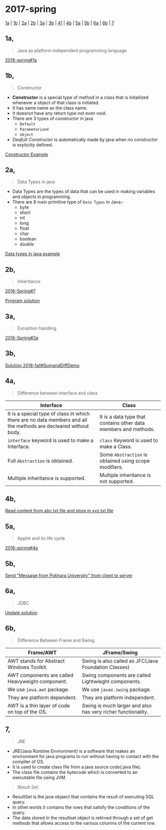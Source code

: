 # 2017-spring

[1a](#1a) | [1b](#1b) | [2a](#2a) | [2b](#2b) | [3a](#3a) | [3b](#3b) | [41](#41) | [4b](#4b) | [5a](#5a) | [5b](#5b) | [6a](#6a) | [6b](#6b) | [7](#7)

## 1a,

>Java as platform independent programming language

[2018-spring#1a]()

## 1b,

>Constructor

- **Constructor** is a special type of method in a class that is initailized whenever a object of that class is initiated.
- It has same name as the class name.
- It doesnot have any return type not even void.
- There are 3 types of constructor in java
    - `Default`
    - `Parameterized`
    - `object`
- *Deafult Constructor* is automatically made by java when no constructor is explicitly defined.

[Constructor Example]()

## 2a,

>Data Types in java

- Data Types are the types of data that can be used in making variables and objects in programming.
- There are 8 main primitive type of `Data Types` in Java:-
    - byte
    - short
    - int
    - long
    - float
    - char
    - boolean
    - double

[Data types in java example]()

## 2b,

>Inheritance

[2016-Spring#7]()

[Program solution]()

## 3a,

>Exception handling

[2016-Spring#3a]()

## 3b,

[Solution 2018-fall#SumandDiffDemo]()

## 4a,

>Difference between interface and class

|**Interface**|**Class**|
|--|--|
|It is a special type of class in which there are no data members and all the methods are decleared without body.|It is a data type that contains other data members and methods.|
|`interface` keyword is used to make a Interface.|`class` Keyword is used to make a Class.|
|Full `Abstraction` is obtained.|Some `Abstraction` is obtained using scope modifiers.|
|Multiple inheritance is supported.|Multiple inheritance is not supported.|

## 4b,

[Read content from abc.txt file and store in xyz.txt file]()

## 5a,

>Applet and its life cycle

[2016-spring#4a]()

## 5b,

[Send "Message from Pokhara University" from client to server]()

## 6a,

>JDBC

[Update solution]()

## 6b,

>Difference Between Frame and Swing

|**Frame/AWT**|**JFrame/Swing**|
|--|--|
|AWT stands for Abstract Windows Toolkit.|Swing is also called as JFC(Java Foundation Classes)|
|AWT components are called Heavyweight component.|Swing components are called Lightwieght components.|
|We use `java.awt` package.|We use `javax.swing` package.|
|They are platform dependent.|They are platform independent.|
|AWT is a thin layer of code on top of the OS.|Swing is much larger and also has very richer functionality.|

## 7,

>JRE

- JRE(Java Runtime Environment) is a software that makes an environment for java programs to run without having to contact with the compiler of OS.
- It is used to create class file from a java source code(.java file).
- The class file contains the bytecode which is converted to an executable file using JVM.

>Result Set

- ResultSet is the java objaect that contains the result of executing SQL query. 
- In othet words it contains the rows that satisfy the conditions of the query.
- The data stored in the resultset object is retirved through a set of get methods that allows access to the various columns of the current row.